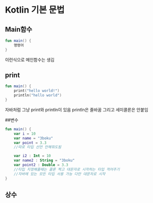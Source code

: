 # Kotlin 기본 문법

## Main함수
```kotlin
fun main() {
    명령어
}
```
이런식으로 메인함수는 생김

## print
```kotlin
fun main() {
    print("hello world!")
    println("hello world")
}
```
자바처럼 그냥 print와 println이 있음 println은 줄바꿈 그리고 세미콜론은 안붙임

##변수

```kotlin
fun main() {
    var i = 10
    var name = "3boku"
    var point = 3.3
    //따로 타입 선언 안해줘도됨

    var i2 : Int = 10
    var name2 : String = "3boku"
    var point2 : Double = 3.3
    //타입 지정해줄때는 콜론 찍고 대문자로 시작하는 타입 적어주기
    //자바에 있는 모든 타입 사용 가능 다만 대문자로 시작
}
```

## 상수
```kotlin

```